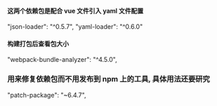 #### 这两个依赖包是配合 vue 文件引入 yaml 文件配置
"json-loader": "^0.5.7",
"yaml-loader": "^0.6.0"


#### 构建打包后查看包大小
"webpack-bundle-analyzer": "^4.5.0",


### 用来修复依赖包而不用发布到 npm 上的工具, 具体用法还要研究
"patch-package": "~6.4.7",